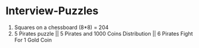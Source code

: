 # **Interview-Puzzles**

1. Squares on a chessboard (8*8) = 204
2. 5 Pirates puzzle || 5 Pirates and 1000 Coins Distribution || 6 Pirates Fight For 1 Gold Coin
